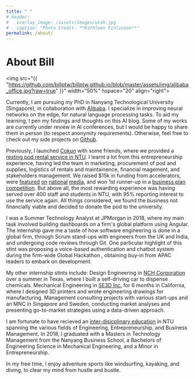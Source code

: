 ```yaml
---
title: " "
# header:
#   overlay_image: /assets/images/utah.jpg
#   caption: "Photo Credit: **Kathleen Finlinson**"
permalink: /about/
---
```


# About Bill

<img src="{{ "https://github.com/billptw/billptw.github.io/blob/master/assets/img/alibaba_office.jpg?raw=true" }}" width="50%" hspace="20" align="right">


Currently, I am pursuing my PhD in Nanyang Technological University (Singapore), in collaboration with [Alibaba](https://media.ntu.edu.sg/NewsReleases/Pages/newsdetail.aspx?news=9e521a80-eaec-41ac-9c7e-802a62fc8d52). I specialize in improving neural networks on the edge, for natural language processing tasks. To aid my learning, I pen my findings and thoughts on this AI blog. Some of my works are currently under review in AI conferences, but I would be happy to share them in person (to respect anonymity requirements). Otherwise, feel free to check out my side projects on [Github](https://github.com/billptw).

<!-- Some of my recent works include designing latent tree induction modules for LSTM and Transformers models, and uncovering the failure of state-of-the-art models on systematic generalization of multi-hierarchical reasoning. -->

Previously, I launched [Cokun](http://www.weeworks.wkwsci.ntu.edu.sg/NanyangChronicle/News/2502sleepingpod.html) with some friends, where we provided a [resting pod rental service in NTU](https://www.facebook.com/watch/?v=1904767012895024). I learnt a lot from this entrepreneurship experience, having led the team in marketing, procurement of pod and supplies, logistics of rentals and maintainence, financial magement, and stakeholders management. We raised $15k in funding from accelerators, were [featured](https://www.straitstimes.com/singapore/book-pod-for-short-nap-on-ntu-campus) [on](https://www.tnp.sg/news/singapore/ntu-students-get-new-rest-pod) [national](https://www.straitstimes.com/singapore/ntu-launches-rest-pod-in-school-library-for-students-to-catch-a-quick-nap) [media](https://www.businessinsider.sg/another-singapore-university-students-place-nap-already-fully-booked), and won 1st runner-up in a [business plan competition](https://www.nexiats.com.sg/news-insights/nexia-ts-congratulates-winners-nexia-day-business-plans-contest-2018/). But above all, the most rewarding experience was having served over 400 staff and students in NTU, with 95% reporting interest to use the service again. All things considered, we found the business not financially viable and decided to donate the pod to the university.

I was a Summer Technology Analyst at JPMorgan in 2018, where my main task involved building dashboards on a firm's global platform using Angular. The internship gave me a taste of how software engineering is done in a global firm, through Scrum stand-ups with engineers from the UK and India, and undergoing code reviews through Git. One particular highlight of this stint was proposing a voice-based authentication and chatbot system during the firm-wide Global Hackathon , obtaining buy-in from APAC leaders to embark on development.

My other internship stints include: Design Engineering in [NCH Corporation](https://www.nch.com/) over a summer in Texas, where I built a self-driving car to dispense chemicals. Mechanical Engineering in [SE3D Inc.](https://www.linkedin.com/company/se3d/) for 6 months in California, where I designed 3D printers and wrote engineering drawings for manufacturing. Management consulting projects with various start-ups and an MNC in Singapore and Sweden, conducting market analyses and presenting go-to-market strategies using a data-driven approach.

I am fortunate to have recieved an [inter-disicplinary education](http://www.ntu.edu.sg/rep/Pages/default.aspx) in NTU spanning the various fields of Engineering, Entrepreneurship, and Business Management. In 2018, I graduated with a Masters in Technology Management from the Nanyang Business School, a Bachelors of Engineering Science in Mechanical Engineering, and a Minor in Entrepreneurship.

In my free time, I enjoy adventure sports like windsurfing, kayaking, and diving, to clear my mind from hustle and bustle. 